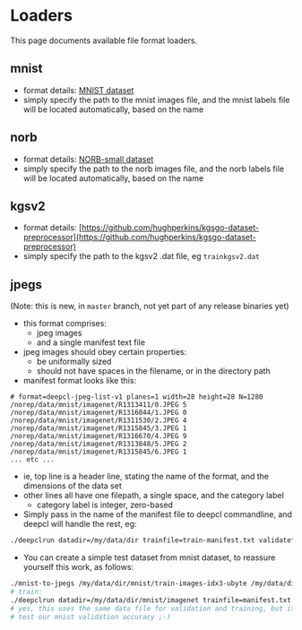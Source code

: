 # Loaders

This page documents available file format loaders.


## mnist

* format details: [MNIST dataset](http://yann.lecun.com/exdb/mnist/)
* simply specify the path to the mnist images file, and the mnist labels file will be located automatically, based on the name

## norb

* format details: [NORB-small dataset](http://www.cs.nyu.edu/~ylclab/data/norb-v1.0-small/)
* simply specify the path to the norb images file, and the norb labels file will be located automatically, based on the name

## kgsv2

* format details: [https://github.com/hughperkins/kgsgo-dataset-preprocessor](https://github.com/hughperkins/kgsgo-dataset-preprocessor)
* simply specify the path to the kgsv2 .dat file, eg `trainkgsv2.dat`

## jpegs

(Note: this is new, in `master` branch, not yet part of any release binaries yet)

* this format comprises:
  * jpeg images
  * and a single manifest text file
* jpeg images should obey certain properties:
  * be uniformally sized
  * should not have spaces in the filename, or in the directory path
* manifest format looks like this:
```
# format=deepcl-jpeg-list-v1 planes=1 width=28 height=28 N=1280
/norep/data/mnist/imagenet/R1313411/0.JPEG 5
/norep/data/mnist/imagenet/R1316044/1.JPEG 0
/norep/data/mnist/imagenet/R1311530/2.JPEG 4
/norep/data/mnist/imagenet/R1315845/3.JPEG 1
/norep/data/mnist/imagenet/R1316670/4.JPEG 9
/norep/data/mnist/imagenet/R1313848/5.JPEG 2
/norep/data/mnist/imagenet/R1315845/6.JPEG 1
... etc ...
```
* ie, top line is a header line, stating the name of the format, and the dimensions of the data set
* other lines all have one filepath, a single space, and the category label
  * category label is integer, zero-based
* Simply pass in the name of the manifest file to deepcl commandline, and deepcl will handle the rest, eg:
```bash
./deepclrun datadir=/my/data/dir trainfile=train-manifest.txt validatefile=validate-manifest.txt
```
* You can create a simple test dataset from mnist dataset, to reassure yourself this work, as follows:
```bash
./mnist-to-jpegs /my/data/dir/mnist/train-images-idx3-ubyte /my/data/dir/mnist/imagenet 1280
# train:
./deepclrun datadir=/my/data/dir/mnist/imagenet trainfile=manifest.txt validatefile=manifest.txt numtrain=1280 numtest=1280
# yes, this uses the same data file for validation and training, but it's just to show the format works, not to rigorously
# test our mnist validation accuracy ;-)
```



